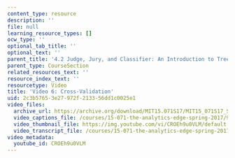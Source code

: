 ```yaml
---
content_type: resource
description: ''
file: null
learning_resource_types: []
ocw_type: ''
optional_tab_title: ''
optional_text: ''
parent_title: '4.2 Judge, Jury, and Classifier: An Introduction to Trees '
parent_type: CourseSection
related_resources_text: ''
resource_index_text: ''
resourcetype: Video
title: 'Video 6: Cross-Validation'
uid: 2c3b5765-3e27-972f-2133-56dd1c0025e1
video_files:
  archive_url: https://archive.org/download/MIT15.071S17/MIT15_071S17_Session_4.2.11_300k.mp4
  video_captions_file: /courses/15-071-the-analytics-edge-spring-2017/9f860d3c0bd5500f8383cf53aaf7f445_CROEh9u0VLM.vtt
  video_thumbnail_file: https://img.youtube.com/vi/CROEh9u0VLM/default.jpg
  video_transcript_file: /courses/15-071-the-analytics-edge-spring-2017/7c8e88446398b8f669260e0697831267_CROEh9u0VLM.pdf
video_metadata:
  youtube_id: CROEh9u0VLM
---
```

